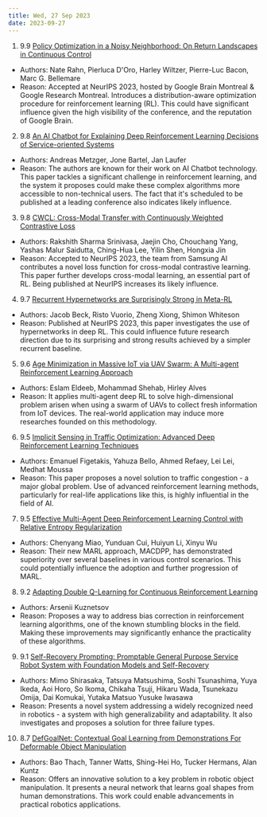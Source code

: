```yaml
---
title: Wed, 27 Sep 2023
date: 2023-09-27
---
```

1. 9.9 [Policy Optimization in a Noisy Neighborhood: On Return Landscapes in Continuous Control](https://arxiv.org/abs/2309.14597)
* Authors: Nate Rahn, Pierluca D'Oro, Harley Wiltzer, Pierre-Luc Bacon, Marc G. Bellemare
* Reason: Accepted at NeurIPS 2023, hosted by Google Brain Montreal & Google Research Montreal. Introduces a distribution-aware optimization procedure for reinforcement learning (RL). This could have significant influence given the high visibility of the conference, and the reputation of Google Brain.

2. 9.8 [An AI Chatbot for Explaining Deep Reinforcement Learning Decisions of Service-oriented Systems](https://arxiv.org/abs/2309.14391)
* Authors: Andreas Metzger, Jone Bartel, Jan Laufer
* Reason: The authors are known for their work on AI Chatbot technology. This paper tackles a significant challenge in reinforcement learning, and the system it proposes could make these complex algorithms more accessible to non-technical users. The fact that it's scheduled to be published at a leading conference also indicates likely influence.

3. 9.8 [CWCL: Cross-Modal Transfer with Continuously Weighted Contrastive Loss](https://arxiv.org/abs/2309.14580)
* Authors: Rakshith Sharma Srinivasa, Jaejin Cho, Chouchang Yang, Yashas Malur Saidutta, Ching-Hua Lee, Yilin Shen, Hongxia Jin
* Reason: Accepted to NeurIPS 2023, the team from Samsung AI contributes a novel loss function for cross-modal contrastive learning. This paper further develops cross-modal learning, an essential part of RL. Being published at NeurIPS increases its likely influence.

4. 9.7 [Recurrent Hypernetworks are Surprisingly Strong in Meta-RL](https://arxiv.org/abs/2309.14970)
* Authors: Jacob Beck, Risto Vuorio, Zheng Xiong, Shimon Whiteson
* Reason: Published at NeurIPS 2023, this paper investigates the use of hypernetworks in deep RL. This could influence future research direction due to its surprising and strong results achieved by a simpler recurrent baseline.

5. 9.6 [Age Minimization in Massive IoT via UAV Swarm: A Multi-agent Reinforcement Learning Approach](https://arxiv.org/abs/2309.14757)
* Authors: Eslam Eldeeb, Mohammad Shehab, Hirley Alves
* Reason: It applies multi-agent deep RL to solve high-dimensional problem arisen when using a swarm of UAVs to collect fresh information from IoT devices. The real-world application may induce more researches founded on this methodology.

6. 9.5 [Implicit Sensing in Traffic Optimization: Advanced Deep Reinforcement Learning Techniques](https://arxiv.org/abs/2309.14395)
* Authors: Emanuel Figetakis, Yahuza Bello, Ahmed Refaey, Lei Lei, Medhat Moussa
* Reason:  This paper proposes a novel solution to traffic congestion - a major global problem. Use of advanced reinforcement learning methods, particularly for real-life applications like this, is highly influential in the field of AI.

7. 9.5 [Effective Multi-Agent Deep Reinforcement Learning Control with Relative Entropy Regularization](https://arxiv.org/abs/2309.14727)
* Authors: Chenyang Miao, Yunduan Cui, Huiyun Li, Xinyu Wu
* Reason: Their new MARL approach, MACDPP, has demonstrated superiority over several baselines in various control scenarios. This could potentially influence the adoption and further progression of MARL.

8. 9.2 [Adapting Double Q-Learning for Continuous Reinforcement Learning](https://arxiv.org/abs/2309.14471)
* Authors: Arsenii Kuznetsov
* Reason: Proposes a way to address bias correction in reinforcement learning algorithms, one of the known stumbling blocks in the field. Making these improvements may significantly enhance the practicality of these algorithms.

9. 9.1 [Self-Recovery Prompting: Promptable General Purpose Service Robot System with Foundation Models and Self-Recovery](https://arxiv.org/abs/2309.14425)
* Authors: Mimo Shirasaka, Tatsuya Matsushima, Soshi Tsunashima, Yuya Ikeda, Aoi Horo, So Ikoma, Chikaha Tsuji, Hikaru Wada, Tsunekazu Omija, Dai Komukai, Yutaka Matsuo Yusuke Iwasawa
* Reason: Presents a novel system addressing a widely recognized need in robotics - a system with high generalizability and adaptability. It also investigates and proposes a solution for three failure types.

10. 8.7 [DefGoalNet: Contextual Goal Learning from Demonstrations For Deformable Object Manipulation](https://arxiv.org/abs/2309.14463)
* Authors: Bao Thach, Tanner Watts, Shing-Hei Ho, Tucker Hermans, Alan Kuntz
* Reason: Offers an innovative solution to a key problem in robotic object manipulation. It presents a neural network that learns goal shapes from human demonstrations. This work could enable advancements in practical robotics applications.

